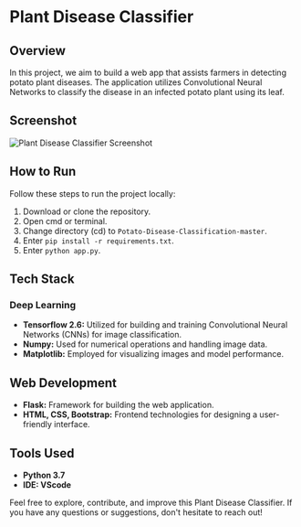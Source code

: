 # Plant Disease Classifier

## Overview

In this project, we aim to build a web app that assists farmers in detecting potato plant diseases. The application utilizes Convolutional Neural Networks to classify the disease in an infected potato plant using its leaf.

## Screenshot

![Plant Disease Classifier Screenshot](https://github.com/draksham/Potato-Disease-Classification/assets/123640464/3f31d700-1620-444d-9c4b-a05a63e8bbee)

## How to Run

Follow these steps to run the project locally:

1. Download or clone the repository.
2. Open cmd or terminal.
3. Change directory (cd) to `Potato-Disease-Classification-master`.
4. Enter `pip install -r requirements.txt`.
5. Enter `python app.py`.

## Tech Stack

### Deep Learning

- **Tensorflow 2.6:** Utilized for building and training Convolutional Neural Networks (CNNs) for image classification.
- **Numpy:** Used for numerical operations and handling image data.
- **Matplotlib:** Employed for visualizing images and model performance.

## Web Development

- **Flask:** Framework for building the web application.
- **HTML, CSS, Bootstrap:** Frontend technologies for designing a user-friendly interface.

## Tools Used

- **Python 3.7**
- **IDE: VScode**

Feel free to explore, contribute, and improve this Plant Disease Classifier. If you have any questions or suggestions, don't hesitate to reach out!
